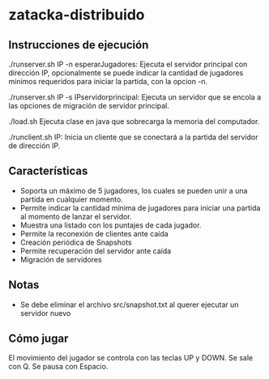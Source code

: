 # zatacka-distribuido

## Instrucciones de ejecución

./runserver.sh IP -n esperarJugadores: Ejecuta el servidor principal con dirección IP, opcionalmente se puede indicar la cantidad de jugadores minimos requeridos para iniciar la partida, con la opcion -n.

./runserver.sh IP -s IPservidorprincipal: Ejecuta un servidor que se encola a las opciones de migración de servidor principal.

./load.sh Ejecuta clase en java que sobrecarga la memoria del computador.

./runclient.sh IP: Inicia un cliente que se conectará a la partida del servidor de dirección IP.

## Características

- Soporta un máximo de 5 jugadores, los cuales se pueden unir a una partida en cualquier momento.
- Permite indicar la cantidad mínima de jugadores para iniciar una partida al momento de lanzar el servidor.
- Muestra una listado con los puntajes de cada jugador.
- Permite la reconexión de clientes ante caída
- Creación periódica de Snapshots
- Permite recuperación del servidor ante caída
- Migración de servidores

## Notas

- Se debe eliminar el archivo src/snapshot.txt al querer ejecutar un servidor nuevo

## Cómo jugar

El movimiento del jugador se controla con las teclas UP y DOWN.
Se sale con Q.
Se pausa con Espacio.
